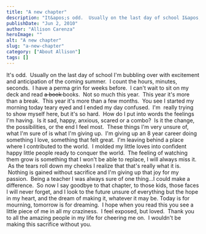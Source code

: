```yaml
---
title: "A new chapter"
description: "It&apos;s odd.  Usually on the last day of school I&apos;m bubbling over with excitement and anticipation of the coming summer."
publishDate: "Jun 2, 2010"
author: "Allison Carenza"
heroImage: ""
alt: "A new chapter"
slug: "a-new-chapter"
category: ["About Allison"]
tags: []
---
```


<p>It&apos;s odd.  Usually on the last day of school I&apos;m bubbling over with excitement and anticipation of the coming summer.  I count the hours, minutes, seconds.  I have a perma grin for weeks before.  I can&apos;t wait to sit on my deck and read <span style="text-decoration: line-through;">a </span><span style="text-decoration: line-through;">book </span> books.  Not so much this year.  This year it&apos;s more than a break.  This year it&apos;s more than a few months.  You see I started my morning today teary eyed and I ended my day confused.  I&apos;m  really trying to show myself here, but it&apos;s so hard.  How do I put into words the feelings I&apos;m having.  Is it sad, happy, anxious, scared or a combo?  Is it the change, the possibilities, or the end I feel most.  These things I&apos;m very unsure of, what I&apos;m sure of is what I&apos;m giving up.  I&apos;m giving up an 8 year career doing something I love, something that felt great.  I&apos;m leaving behind a place where I contributed to the world.  I molded my little loves into confident happy little people ready to conquer the world.  The feeling of watching them grow is something that I won&apos;t be able to replace, I will always miss it.  As the tears roll down my cheeks I realize that that&apos;s really what it is.  Nothing is gained without sacrifice and I&apos;m giving up that joy for my passion.  Being a teacher I was always sure of one thing...I could make a difference.  So now I say goodbye to that chapter, to those kids, those faces I will never forget, and I look to the future unsure of everything but the hope in my heart, and the dream of making it, whatever it may be. Today is for mourning, tomorrow is for dreaming.  I hope when you read this you see a little piece of me in all my craziness.  I feel exposed, but loved.  Thank you to all the amazing people in my life for cheering me on.  I wouldn&apos;t be making this sacrifice without you.</p>
